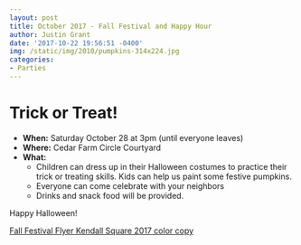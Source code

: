 ```yaml
---
layout: post
title: October 2017 - Fall Festival and Happy Hour
author: Justin Grant
date: '2017-10-22 19:56:51 -0400'
img: /static/img/2010/pumpkins-314x224.jpg
categories:
- Parties
---
```


# Trick or Treat!

* **When:** Saturday October 28 at 3pm (until everyone leaves)
* **Where:** Cedar Farm Circle Courtyard
* **What:**
  * Children can dress up in their Halloween costumes to practice their trick or treating skills. Kids can help us 
paint some festive pumpkins.
  * Everyone can come celebrate with your neighbors
  * Drinks and snack food will be provided.

Happy Halloween!

[Fall Festival Flyer Kendall Square 2017 color copy](/static/files/Fall-Festival-Flyer-Kendall-Square-2017-color-copy.pdf)
